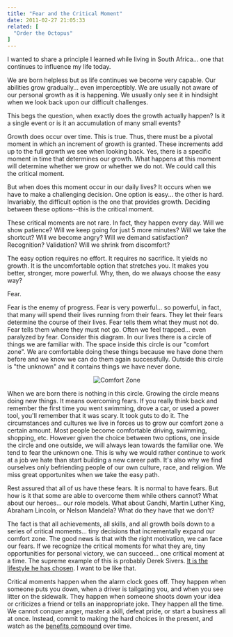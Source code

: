 ```yaml
---
title: "Fear and the Critical Moment"
date: 2011-02-27 21:05:33
related: [
  "Order the Octopus"
]
---
```


I wanted to share a principle I learned while living in South Africa... one that continues to influence my life today.

We are born helpless but as life continues we become very capable. Our abilities grow gradually... even imperceptibly. We are usually not aware of our personal growth as it is happening. We usually only see it in hindsight when we look back upon our difficult challenges.

This begs the question, when exactly does the growth actually happen? Is it a single event or is it an accumulation of many small events?

Growth does occur over time. This is true. Thus, there must be a pivotal moment in which an increment of growth is granted. These increments add up to the full growth we see when looking back. Yes, there is a specific moment in time that determines our growth. What happens at this moment will determine whether we grow or whether we do not. We could call this the critical moment.

But when does this moment occur in our daily lives? It occurs when we have to make a challenging decision. One option is easy... the other is hard. Invariably, the difficult option is the one that provides growth. Deciding between these options--this is the critical moment.

These critical moments are not rare. In fact, they happen every day. Will we show patience? Will we keep going for just 5 more minutes? Will we take the shortcut? Will we become angry? Will we demand satisfaction? Recognition? Validation? Will we shrink from discomfort?

The easy option requires no effort. It requires no sacrifice. It yields no growth. It is the uncomfortable option that stretches you. It makes you better, stronger, more powerful. Why, then, do we always choose the easy way?

Fear.

Fear is the enemy of progress. Fear is very powerful... so powerful, in fact, that many will spend their lives running from their fears. They let their fears determine the course of their lives. Fear tells them what they must not do. Fear tells them where they must not go. Often we feel trapped... even paralyzed by fear. Consider this diagram. In our lives there is a circle of things we are familiar with. The space inside this circle is our "comfort zone". We are comfortable doing these things because we have done them before and we know we can do them again successfully. Outside this circle is "the unknown" and it contains things we have never done.

<p style="text-align: center;">
  <img alt="Comfort Zone" src="/assets/images/diagram.png" title="Comfort Zone" />
</p>

When we are born there is nothing in this circle. Growing the circle means doing new things. It means overcoming fears. If you really think back and remember the first time you went swimming, drove a car, or used a power tool, you'll remember that it was scary. It took guts to do it. The circumstances and cultures we live in forces us to grow our comfort zone a certain amount. Most people become comfortable driving, swimming, shopping, etc. However given the choice between two options, one inside the circle and one outside, we will always lean towards the familiar one. We tend to fear the unknown one. This is why we would rather continue to work at a job we hate than start building a new career path. It's also why we find ourselves only befriending people of our own culture, race, and religion. We miss great opportunites when we take the easy path.

Rest assured that all of us have these fears. It is normal to have fears. But how is it that some are able to overcome them while others cannot? What about our heroes... our role models. What about Gandhi, Martin Luther King, Abraham Lincoln, or Nelson Mandela? What do they have that we don't?

The fact is that all achievements, all skills, and all growth boils down to a series of critical moments... tiny decisions that incrementally expand our comfort zone. The good news is that with the right motivation, we can face our fears. If we recognize the critical moments for what they are, tiny opportunities for personal victory, we can succeed... one critical moment at a time. The supreme example of this is probably Derek Sivers. [It is the lifestyle he has chosen][1]. I want to be like that.

Critical moments happen when the alarm clock goes off. They happen when someone puts you down, when a driver is tailgating you, and when you see litter on the sidewalk. They happen when someone shoots down your idea or criticizes a friend or tells an inappropriate joke. They happen all the time. We cannot conquer anger, master a skill, defeat pride, or start a business all at once. Instead, commit to making the hard choices in the present, and watch as the [benefits compound][2] over time.

 [1]: http://sivers.org/comfort
 [2]: http://www.bryanbraun.com/2015/11/17/compounding-benefits
